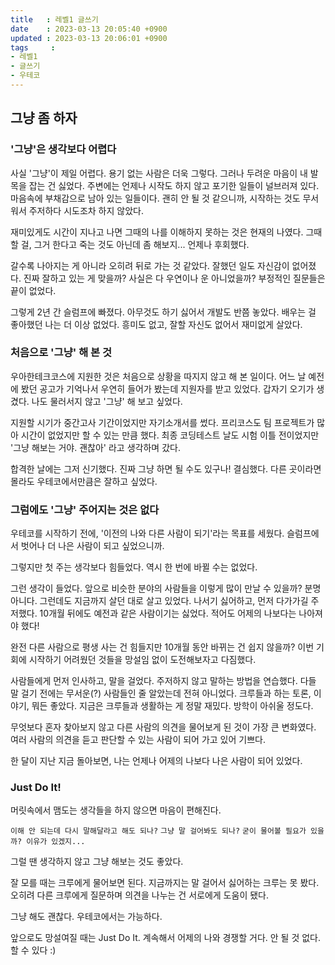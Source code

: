 ```yaml
---
title   : 레벨1 글쓰기
date    : 2023-03-13 20:05:40 +0900
updated : 2023-03-13 20:06:01 +0900
tags     : 
- 레벨1
- 글쓰기
- 우테코
---
```

## 그냥 좀 하자

### '그냥'은 생각보다 어렵다

사실 '그냥'이 제일 어렵다. 
용기 없는 사람은 더욱 그렇다. 그러나 두려운 마음이 내 발목을 잡는 건 싫었다.
주변에는 언제나 시작도 하지 않고 포기한 일들이 널브러져 있다. 마음속에 부채감으로 남아 있는 일들이다.
괜히 안 될 것 같으니까, 시작하는 것도 무서워서 주저하다 시도조차 하지 않았다.

재미있게도 시간이 지나고 나면 그때의 나를 이해하지 못하는 것은 현재의 나였다.
그때 할 걸, 그거 한다고 죽는 것도 아닌데 좀 해보지... 언제나 후회했다.

갈수록 나아지는 게 아니라 오히려 뒤로 가는 것 같았다. 잘했던 일도 자신감이 없어졌다.
진짜 잘하고 있는 게 맞을까? 사실은 다 우연이나 운 아니었을까? 
부정적인 질문들은 끝이 없었다. 

그렇게 2년 간 슬럼프에 빠졌다.
아무것도 하기 싫어서 개발도 반쯤 놓았다.
배우는 걸 좋아했던 나는 더 이상 없었다.
흥미도 없고, 잘할 자신도 없어서 재미없게 살았다.

### 처음으로 '그냥' 해 본 것

우아한테크코스에 지원한 것은 처음으로 상황을 따지지 않고 해 본 일이다.
어느 날 예전에 봤던 공고가 기억나서 우연히 들어가 봤는데 지원자를 받고 있었다.
갑자기 오기가 생겼다. 나도 물러서지 않고 '그냥' 해 보고 싶었다.

지원할 시기가 중간고사 기간이었지만 자기소개서를 썼다.
프리코스도 팀 프로젝트가 많아 시간이 없었지만 할 수 있는 만큼 했다.
최종 코딩테스트 날도 시험 이틀 전이었지만 '그냥 해보는 거야. 괜찮아' 라고 생각하며 갔다.

합격한 날에는 그저 신기했다. 진짜 그냥 하면 될 수도 있구나!
결심했다. 다른 곳이라면 몰라도 우테코에서만큼은 잘하고 싶었다.

### 그럼에도 '그냥' 주어지는 것은 없다

우테코를 시작하기 전에, '이전의 나와 다른 사람이 되기'라는 목표를 세웠다. 슬럼프에서 벗어나 더 나은 사람이 되고 싶었으니까.

그렇지만 첫 주는 생각보다 힘들었다. 역시 한 번에 바뀔 수는 없었다.

그런 생각이 들었다.
앞으로 비슷한 분야의 사람들을 이렇게 많이 만날 수 있을까? 분명 아니다.
그런데도 지금까지 살던 대로 살고 있었다. 나서기 싫어하고, 먼저 다가가길 주저했다.
10개월 뒤에도 예전과 같은 사람이기는 싫었다. 적어도 어제의 나보다는 나아져야 했다!

완전 다른 사람으로 평생 사는 건 힘들지만 10개월 동안 바뀌는 건 쉽지 않을까?
이번 기회에 시작하기 어려웠던 것들을 망설임 없이 도전해보자고 다짐했다.

사람들에게 먼저 인사하고, 말을 걸었다. 주저하지 않고 말하는 방법을 연습했다.
다들 말 걸기 전에는 무서운(?) 사람들인 줄 알았는데 전혀 아니었다.
크루들과 하는 토론, 이야기, 뭐든 좋았다.
지금은 크루들과 생활하는 게 정말 재밌다. 방학이 아쉬울 정도다.

무엇보다 혼자 찾아보지 않고 다른 사람의 의견을 물어보게 된 것이 가장 큰 변화였다.
여러 사람의 의견을 듣고 판단할 수 있는 사람이 되어 가고 있어 기쁘다.

한 달이 지난 지금 돌아보면, 나는 언제나 어제의 나보다 나은 사람이 되어 있었다.

### Just Do It!

머릿속에서 맴도는 생각들을 하지 않으면 마음이 편해진다.

```이해 안 되는데 다시 말해달라고 해도 되나?``` 
```그냥 말 걸어봐도 되나?```
```굳이 물어볼 필요가 있을까? 이유가 있겠지...```

그럴 땐 생각하지 않고 그냥 해보는 것도 좋았다.

잘 모를 때는 크루에게 물어보면 된다.
지금까지는 말 걸어서 싫어하는 크루는 못 봤다.
오히려 다른 크루에게 질문하며 의견을 나누는 건 서로에게 도움이 됐다.

그냥 해도 괜찮다.
우테코에서는 가능하다.

앞으로도 망설여질 때는 Just Do It.
계속해서 어제의 나와 경쟁할 거다.
안 될 것 없다. 할 수 있다 :)